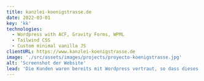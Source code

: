```yaml
---
title: kanzlei-koenigstrasse.de
date: 2022-03-01
key: 'kk'
technologies:
  - Wordpress with ACF, Gravity Forms, WPML
  - Tailwind CSS
  - Custom minimal vanilla JS
clientURL: https://www.kanzlei-koenigstrasse.de
image: './src/assets/images/projects/proyecto-koenigstrasse.jpg'
alt: 'Screenshot der Website'
lead: 'Die Kunden waren bereits mit Wordpress vertraut, so dass dieses System beibehalten wurde. Der englische Sprachbereich wurde erweitert und unnötige Zusatzplugins wurden auf ein Minimum reduziert. Es gab eine Menge "technical debt", weshalb ich komplett neu programmiert habe. Es wurden nur die vorhandenen Inhalte importiert und in entsprechende Custom Post Types einsortiert. Es wurde viel umstrukturiert und ehemals unabhängige Seiten wurden in übergeordnete Bereiche sortiert. Alle geänderten URLs wurden als Redirects gespeichert.'
---
```

